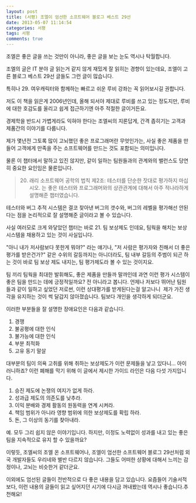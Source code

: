```yaml
---
layout: post
title: (서평) 조엘이 엄선한 소프트웨어 블로그 베스트 29선
date: 2013-05-07 11:14:54
categories: 서평
tags: 서평
comments: true
---
```


조엘은 좋은 글을 쓰는 것만이 아니라, 좋은 글을 보는 눈도 역시나 탁월합니다.

조엘의 글은 IT 분야 글 읽는거 같지 않게 재밌게 잘 읽히는 경향이 있는데요, 조엘이 고른 블로그 베스트 29선 글들도 그런 글이 많습니다.

특히나 29. 여우캐릭터와 함께하는 빠르고 쉬운 루비 강좌는 꼭 읽어보시길 권합니다.

저도 이 책을 읽은게 2006년인데, 올해 되서야 제대로 루비를 쓰고 있는 정도지만, 루비에 대한 호감도를 올리고 쉽게 접근하기엔 아주 적절한 글이거든요.


경제학을 반드시 가볍게라도 익혀야 한다는 조엘씨의 지론답게, 간격 좁히기는 고객과 제품간의 이야기를 다룹니다.

제가 몇년전 그토록 많이 고뇌했던 좋은 프로그래머란 무엇인가는, 사실 좋은 제품을 만들어 고객에게 만족을 주는 소프트웨어를 만드는 것도 포함되는 의미입니다.

물론 이 챕터에서 말하고 있진 않지만, 같이 일하는 팀원들과의 관계와의 밸런스도 당연히 중요한 요인임은 물론입니다.

>20. 래리 소프트웨어 공학의 법칙 제2조: 테스터를 단순한 잣대로 평가하지 마십시오. 는 좋은 테스터와 프로그래머와의 상관관계에 대해서 아주 적나라하게 설명해준 챕터였습니다.

테스터와 버그 추적 시스템은 결코 찾아낸 버그의 갯수와, 버그의 레벨을 평가해선 안된다는 점을 논리적으로 잘 설명해준 글이라고 볼 수 있습니다.


사실 여러모로 크게 와닿았던 챕터는 바로 21. 팀 보상제도 인데요, 팀웍을 해치는 보상 시스템을 채용하고 있는 것이 사실입니다.

"아니 내가 저사람보다 못한게 뭐야?" 라는 얘기나, "저 사람은 평가자와 친해서 더 좋은 평가를 받은건가?" 같은 수위의 갈등까지는 아니더라도, 팀 내부 갈등의 주범이 되곤 하는 것이 바로 팀 보상 제도 내지는, 팀 평가제도라 볼 수 있는 것이지요.

팀 끼리 팀웍을 최대한 발휘해도, 좋은 제품을 만들까 말까인데 과연 이런 평가 시스템이 좋은 팀을 만드는 데에 긍정적일까요? 전 아니라고 봅니다.
언제나 저보다 뛰어난 팀원들과 같이 일하고 싶었던 저로썬, 이런 상대평가를 받게된다는걸 알고나니  제가 가진 생각을 유지하는 것이 썩 달갑지 않아졌습니다.
팀보다 개인을 생각하게 되더군요.

이러한 부분들을 잘 설명한 장애요인은 다음과 같습니다.

1. 경쟁
2. 불공평에 대한 인식
3. 불가능에 대한 인식
4. 부분 최적화
5. 고유 동기 말살

대부분의 팀이 의욕 고취를 위해 취하는 보상제도가 이런 문제들을 낳고 있다니... 아이러니하죠?
이런 폐해를 막기 위해 이 글에서 제시한 가이드 라인은 다음 다섯 가지입니다.

1. 승진 제도에 논쟁의 여지가 없게 하라.
2. 성과급 제도의 의존도를 낮추라.
3. 이익 분배와 경제 활동의 원동력을 연계 시켜라.
4. 책임 범위가 아니라 영향 범위에 의한 보상제도를 확립 하라.
5. 돈, 그 이상의 동기를 찾아내라.

예. 모두 그리 쉽지 않은 이야기입니다. 하지만, 이정도 노력없이 성과를 내고 있는 좋은팀을 지속적으로 유지 할 수 있을까요?

이렇듯, 조엘씨의 조엘 온 소프트웨어나, 조엘이 엄선한 소프트웨어 블로그 29선처럼 외국 개발자들도 우리네와 별반 다르지 않습니다. 그들도 어떠한 상황에 대해서 느끼는 감정이나, 고뇌는 비슷한거 같더군요.


이외에도 엄선된 글들이 전반적으로 다 좋은 내용을 담고 있습니다.
요즘들어 기술서적보다, 이런 내용의 글들이 읽고 싶어지던 시기에 다시금 꺼내봤는데 역시나 좋습니다.추천해요!